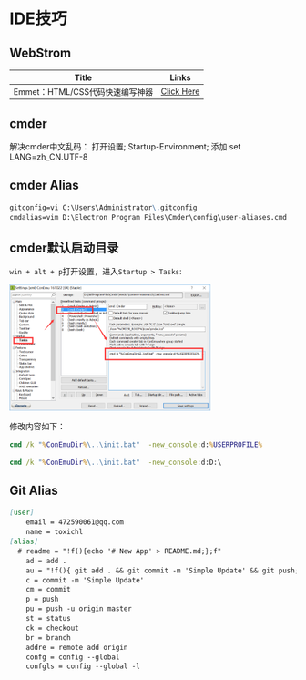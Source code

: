 # IDE技巧

## WebStrom

Title|Links
---|---
Emmet：HTML/CSS代码快速编写神器|[Click Here](http://www.iteye.com/news/27580)


## cmder

解决cmder中文乱码：
打开设置; Startup-Environment; 添加 set LANG=zh_CN.UTF-8

## cmder Alias

```markdown
gitconfig=vi C:\Users\Administrator\.gitconfig
cmdalias=vim D:\Electron Program Files\Cmder\config\user-aliases.cmd
```

## cmder默认启动目录

`win + alt + p`打开设置，进入`Startup > Tasks`:

<img style="width: 70%" src="./img/bm-01.png" alt="">

修改内容如下：
```cmd
cmd /k "%ConEmuDir%\..\init.bat"  -new_console:d:%USERPROFILE%
```

```cmd
cmd /k "%ConEmuDir%\..\init.bat"  -new_console:d:D:\
```



## Git Alias

```markdown
[user]
	email = 472590061@qq.com
	name = toxichl
[alias]
  # readme = "!f(){echo '# New App' > README.md;};f"
	ad = add .
	au = "!f(){ git add . && git commit -m 'Simple Update' && git push;};f"
	c = commit -m 'Simple Update'
	cm = commit
	p = push
	pu = push -u origin master
	st = status
    ck = checkout
	br = branch
	addre = remote add origin
	confg = config --global
	confgls = config --global -l
```


